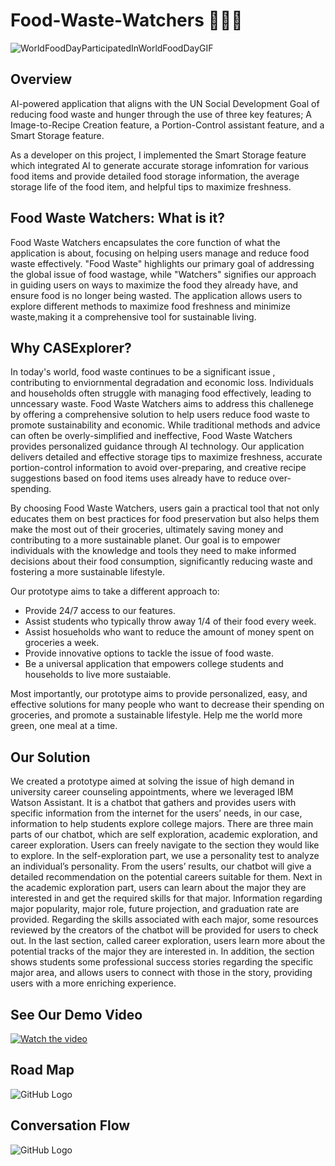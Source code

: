 # Food-Waste-Watchers 🍊🫙📑

![WorldFoodDayParticipatedInWorldFoodDayGIF](https://github.com/shmalaan/Food-Waste-Watchers/assets/165241724/a5ad18dd-4061-4755-b7a6-b82fd1cb255e)


## Overview

AI-powered application that aligns with the UN Social Development Goal of reducing food waste and hunger through the use of three key features; A Image-to-Recipe Creation feature, a Portion-Control assistant feature, and a Smart Storage feature.


As a developer on this project, I implemented the Smart Storage feature which integrated AI to generate accurate storage infomration for various food items and provide detailed food storage information, the average storage life of the food item, and helpful tips to maximize freshness. 

## Food Waste Watchers: What is it? 


Food Waste Watchers encapsulates the core function of what the application is about, focusing on helping users manage and reduce food waste effectively. "Food Waste" highlights our primary goal of addressing the global issue of food wastage, while "Watchers" signifies our approach in guiding users on ways to maximize the food they already have, and ensure food is no longer being wasted.
The application allows users to explore different methods to maximize food freshness and minimize waste,making it a comprehensive tool for sustainable living.


## Why CASExplorer? 

In today's world, food waste continues to be a significant issue , contributing to enviornmental degradation and economic loss. Individuals and households often struggle with managing food effectively, leading to unncessary waste. Food Waste Watchers aims to address this challenege by offering a comprehensive solution to help users reduce food waste to promote sustainability and economic. While traditional methods and advice can often be overly-simplified and ineffective, Food Waste Watchers provides personalized guidance through AI technology. Our application delivers detailed and effective storage tips to maximize freshness, accurate portion-control information to avoid over-preparing, and creative recipe suggestions based on food items uses already have to reduce over-spending. 

By choosing Food Waste Watchers, users gain a practical tool that not only educates them on best practices for food preservation but also helps them make the most out of their groceries, ultimately saving money and contributing to a more sustainable planet. Our goal is to empower individuals with the knowledge and tools they need to make informed decisions about their food consumption, significantly reducing waste and fostering a more sustainable lifestyle.

 Our prototype aims to take a different approach to: 
- Provide 24/7 access to our features.
- Assist students who typically throw away 1/4 of their food every week.
- Assist hosueholds who want to reduce the amount of money spent on groceries a week.
- Provide innovative options to tackle the issue of food waste.
- Be a universal application that empowers college students and households to live more sustaiable.

Most importantly, our prototype aims to provide personalized, easy, and effective solutions for many people who want to decrease their spending on groceries, and promote a sustainable lifestyle. Help me the world more green, one meal at a time.

## Our Solution

We created a prototype aimed at solving the issue of high demand in university career counseling appointments, where we leveraged IBM Watson Assistant. It is a chatbot that gathers and provides users with specific information from the internet for the users’ needs, in our case, information to help students explore college majors.
There are three main parts of our chatbot, which are self exploration, academic exploration, and career exploration. Users can freely navigate to the section they would like to explore. In the self-exploration part, we use a personality test to analyze an individual’s personality. From the users’ results, our chatbot will give a detailed recommendation on the potential careers suitable for them. 
Next in the academic exploration part, users can learn about the major they are interested in and get the required skills for that major. Information regarding major popularity, major role, future projection, and graduation rate are provided. Regarding the skills associated with each major, some resources reviewed by the creators of the chatbot will be provided for users to check out. 
In the last section, called career exploration, users learn more about the potential tracks of the major they are interested in. In addition, the section shows students some professional success stories regarding the specific major area, and allows users to connect with those in the story, providing users with a more enriching experience.

## See Our Demo Video
[![Watch the video](https://img.youtube.com/vi/SaaxIlViHTk/hqdefault.jpg)](https://youtu.be/SaaxIlViHTk) 

## Road Map
![GitHub Logo](/roadmap.jpg) 

## Conversation Flow

![GitHub Logo](/ConversationFlow.png) 

<!--
[![IMAGE ALT TEXT HERE](/CASExplorer.png)](https://youtu.be/Sa3w50Kn6TY)
-->
